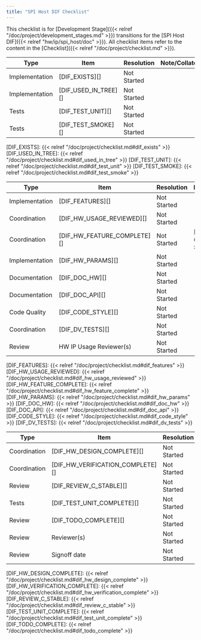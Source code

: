 ```yaml
---
title: "SPI Host DIF Checklist"
---
```




<!--
NOTE: This is a template checklist document that is required to be copied over
to `sw/device/lib/dif/dif_spi_host.md` for a new DIF that transitions
from L0 (Specification) to L1 (Development) stage, and updated as needed.
Once done, please remove this comment before checking it in.
-->
This checklist is for [Development Stage]({{< relref "/doc/project/development_stages.md" >}}) transitions for the [SPI Host DIF]({{< relref "hw/ip/spi_host/doc" >}}).
All checklist items refer to the content in the [Checklist]({{< relref "/doc/project/checklist.md" >}}).



Type           | Item                 | Resolution  | Note/Collaterals
---------------|----------------------|-------------|------------------
Implementation | [DIF_EXISTS][]       | Not Started |
Implementation | [DIF_USED_IN_TREE][] | Not Started |
Tests          | [DIF_TEST_UNIT][]    | Not Started |
Tests          | [DIF_TEST_SMOKE][]   | Not Started |

[DIF_EXISTS]:       {{< relref "/doc/project/checklist.md#dif_exists" >}}
[DIF_USED_IN_TREE]: {{< relref "/doc/project/checklist.md#dif_used_in_tree" >}}
[DIF_TEST_UNIT]:    {{< relref "/doc/project/checklist.md#dif_test_unit" >}}
[DIF_TEST_SMOKE]:   {{< relref "/doc/project/checklist.md#dif_test_smoke" >}}


Type           | Item                        | Resolution  | Note/Collaterals
---------------|-----------------------------|-------------|------------------
Implementation | [DIF_FEATURES][]            | Not Started |
Coordination   | [DIF_HW_USAGE_REVIEWED][]   | Not Started |
Coordination   | [DIF_HW_FEATURE_COMPLETE][] | Not Started | [HW Dashboard]({{< relref "hw" >}})
Implementation | [DIF_HW_PARAMS][]           | Not Started |
Documentation  | [DIF_DOC_HW][]              | Not Started |
Documentation  | [DIF_DOC_API][]             | Not Started |
Code Quality   | [DIF_CODE_STYLE][]          | Not Started |
Coordination   | [DIF_DV_TESTS][]            | Not Started |
Review         | HW IP Usage Reviewer(s)     | Not Started |

[DIF_FEATURES]:            {{< relref "/doc/project/checklist.md#dif_features" >}}
[DIF_HW_USAGE_REVIEWED]:   {{< relref "/doc/project/checklist.md#dif_hw_usage_reviewed" >}}
[DIF_HW_FEATURE_COMPLETE]: {{< relref "/doc/project/checklist.md#dif_hw_feature_complete" >}}
[DIF_HW_PARAMS]:           {{< relref "/doc/project/checklist.md#dif_hw_params" >}}
[DIF_DOC_HW]:              {{< relref "/doc/project/checklist.md#dif_doc_hw" >}}
[DIF_DOC_API]:             {{< relref "/doc/project/checklist.md#dif_doc_api" >}}
[DIF_CODE_STYLE]:          {{< relref "/doc/project/checklist.md#dif_code_style" >}}
[DIF_DV_TESTS]:            {{< relref "/doc/project/checklist.md#dif_dv_tests" >}}


Type           | Item                             | Resolution  | Note/Collaterals
---------------|----------------------------------|-------------|------------------
Coordination   | [DIF_HW_DESIGN_COMPLETE][]       | Not Started |
Coordination   | [DIF_HW_VERIFICATION_COMPLETE][] | Not Started |
Review         | [DIF_REVIEW_C_STABLE][]          | Not Started |
Tests          | [DIF_TEST_UNIT_COMPLETE][]       | Not Started |
Review         | [DIF_TODO_COMPLETE][]            | Not Started |
Review         | Reviewer(s)                      | Not Started |
Review         | Signoff date                     | Not Started |

[DIF_HW_DESIGN_COMPLETE]:       {{< relref "/doc/project/checklist.md#dif_hw_design_complete" >}}
[DIF_HW_VERIFICATION_COMPLETE]: {{< relref "/doc/project/checklist.md#dif_hw_verification_complete" >}}
[DIF_REVIEW_C_STABLE]:          {{< relref "/doc/project/checklist.md#dif_review_c_stable" >}}
[DIF_TEST_UNIT_COMPLETE]:       {{< relref "/doc/project/checklist.md#dif_test_unit_complete" >}}
[DIF_TODO_COMPLETE]:            {{< relref "/doc/project/checklist.md#dif_todo_complete" >}}
